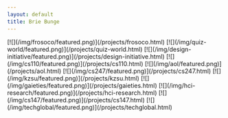 ```yaml
---
layout: default
title: Brie Bunge
---
```


<div class="projects-featured" markdown="1">
  [![](/img/frosoco/featured.png)](/projects/frosoco.html)
  [![](/img/quiz-world/featured.png)](/projects/quiz-world.html)
  [![](/img/design-initiative/featured.png)](/projects/design-initiative.html)
  [![](/img/cs110/featured.png)](/projects/cs110.html)
  [![](/img/aol/featured.png)](/projects/aol.html)
  [![](/img/cs247/featured.png)](/projects/cs247.html)
  [![](/img/kzsu/featured.png)](/projects/kzsu.html)
  [![](/img/gaieties/featured.png)](/projects/gaieties.html)
  [![](/img/hci-research/featured.png)](/projects/hci-research.html)
  [![](/img/cs147/featured.png)](/projects/cs147.html)
  [![](/img/techglobal/featured.png)](/projects/techglobal.html)
</div>
